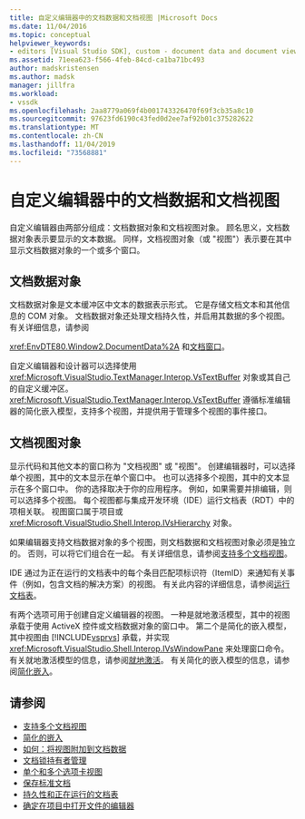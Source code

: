 ```yaml
---
title: 自定义编辑器中的文档数据和文档视图 |Microsoft Docs
ms.date: 11/04/2016
ms.topic: conceptual
helpviewer_keywords:
- editors [Visual Studio SDK], custom - document data and document view
ms.assetid: 71eea623-f566-4feb-84cd-ca1ba71bc493
author: madskristensen
ms.author: madsk
manager: jillfra
ms.workload:
- vssdk
ms.openlocfilehash: 2aa8779a069f4b001743326470f69f3cb35a8c10
ms.sourcegitcommit: 97623fd6190c43fed0d2ee7af92b01c375282622
ms.translationtype: MT
ms.contentlocale: zh-CN
ms.lasthandoff: 11/04/2019
ms.locfileid: "73568881"
---
```

# <a name="document-data-and-document-view-in-custom-editors"></a>自定义编辑器中的文档数据和文档视图
自定义编辑器由两部分组成：文档数据对象和文档视图对象。 顾名思义，文档数据对象表示要显示的文本数据。 同样，文档视图对象（或 "视图"）表示要在其中显示文档数据对象的一个或多个窗口。

## <a name="document-data-object"></a>文档数据对象
 文档数据对象是文本缓冲区中文本的数据表示形式。 它是存储文档文本和其他信息的 COM 对象。 文档数据对象还处理文档持久性，并启用其数据的多个视图。 有关详细信息，请参阅

 <xref:EnvDTE80.Window2.DocumentData%2A> 和[文档窗口](../extensibility/internals/document-windows.md)。

 自定义编辑器和设计器可以选择使用 <xref:Microsoft.VisualStudio.TextManager.Interop.VsTextBuffer> 对象或其自己的自定义缓冲区。 <xref:Microsoft.VisualStudio.TextManager.Interop.VsTextBuffer> 遵循标准编辑器的简化嵌入模型，支持多个视图，并提供用于管理多个视图的事件接口。

## <a name="document-view-object"></a>文档视图对象
 显示代码和其他文本的窗口称为 "文档视图" 或 "视图"。 创建编辑器时，可以选择单个视图，其中的文本显示在单个窗口中。 也可以选择多个视图，其中的文本显示在多个窗口中。 你的选择取决于你的应用程序。 例如，如果需要并排编辑，则可以选择多个视图。 每个视图都与集成开发环境（IDE）运行文档表（RDT）中的项相关联。 视图窗口属于项目或 <xref:Microsoft.VisualStudio.Shell.Interop.IVsHierarchy> 对象。

 如果编辑器支持文档数据对象的多个视图，则文档数据和文档视图对象必须是独立的。 否则，可以将它们组合在一起。 有关详细信息，请参阅[支持多个文档视图](../extensibility/supporting-multiple-document-views.md)。

 IDE 通过为正在运行的文档表中的每个条目匹配项标识符（ItemID）来通知有关事件（例如，包含文档的解决方案）的视图。 有关此内容的详细信息，请参阅[运行文档表](../extensibility/internals/running-document-table.md)。

 有两个选项可用于创建自定义编辑器的视图。 一种是就地激活模型，其中的视图承载于使用 ActiveX 控件或文档数据对象的窗口中。 第二个是简化的嵌入模型，其中视图由 [!INCLUDE[vsprvs](../code-quality/includes/vsprvs_md.md)] 承载，并实现 <xref:Microsoft.VisualStudio.Shell.Interop.IVsWindowPane> 来处理窗口命令。 有关就地激活模型的信息，请参阅[就地激活](/visualstudio/misc/in-place-activation?view=vs-2015)。 有关简化的嵌入模型的信息，请参阅[简化嵌入](../extensibility/simplified-embedding.md)。

## <a name="see-also"></a>请参阅

- [支持多个文档视图](../extensibility/supporting-multiple-document-views.md)
- [简化的嵌入](../extensibility/simplified-embedding.md)
- [如何：将视图附加到文档数据](../extensibility/how-to-attach-views-to-document-data.md)
- [文档锁持有者管理](../extensibility/document-lock-holder-management.md)
- [单个和多个选项卡视图](../extensibility/single-and-multi-tab-views.md)
- [保存标准文档](../extensibility/internals/saving-a-standard-document.md)
- [持久性和正在运行的文档表](../extensibility/internals/persistence-and-the-running-document-table.md)
- [确定在项目中打开文件的编辑器](../extensibility/internals/determining-which-editor-opens-a-file-in-a-project.md)